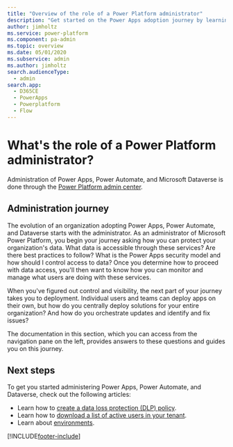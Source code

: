 ```yaml
---
title: "Overview of the role of a Power Platform administrator"
description: "Get started on the Power Apps adoption journey by learning about the role of a Microsoft Power Platform administrator."
author: jimholtz
ms.service: power-platform
ms.component: pa-admin
ms.topic: overview
ms.date: 05/01/2020
ms.subservice: admin
ms.author: jimholtz
search.audienceType: 
  - admin
search.app:
  - D365CE
  - PowerApps
  - Powerplatform
  - Flow
---
```


# What's the role of a Power Platform administrator?

Administration of Power Apps, Power Automate, and Microsoft Dataverse is done through the [Power Platform admin center](https://admin.powerplatform.microsoft.com).


## Administration journey
The evolution of an organization adopting Power Apps, Power Automate, and Dataverse starts with the administrator. As an administrator of Microsoft Power Platform, you begin your journey asking how you can protect your organization's data. What data is accessible through these services? Are there best practices to follow? What is the Power Apps security model and how should I control access to data? Once you determine how to proceed with data access, you'll then want to know how you can monitor and manage what users are doing with these services.

When you've figured out control and visibility, the next part of your journey takes you to deployment. Individual users and teams can deploy apps on their own, but how do you centrally deploy solutions for your entire organization? And how do you orchestrate updates and identify and fix issues?

The documentation in this section, which you can access from the navigation pane on the left, provides answers to these questions and guides you on this journey.

## Next steps
To get you started administering Power Apps, Power Automate, and Dataverse, check out the following articles:
* Learn how to [create a data loss protection (DLP) policy](create-dlp-policy.md).
* Learn how to [download a list of active users in your tenant](admin-view-user-licenses.md).
* Learn about [environments](environments-overview.md).


[!INCLUDE[footer-include](../includes/footer-banner.md)]
